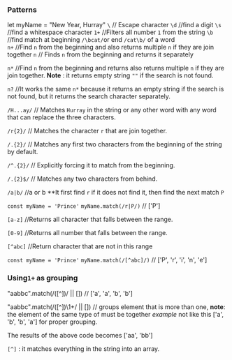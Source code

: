 ### Patterns
let myName = "New Year, Hurray"
`\`     // Escape character
`\d`   //find a digit
`\s`   //find a whitespace character
`1+` //Filters all number `1` 
from the string
`\b`  //find match at beginning `/\bcat/`or end `/cat\b/` of a word     
`n+`  //Find `n` from the beginning and also returns multiple `n` if they are join together 
`n`    // Finds `n` from the beginning and returns it separately 

`n*`  //Find `n` from the beginning and returns also returns multiple  `n` if they are join together. **Note** : it returns  empty string `""` if the search is not found.

`n?` //It works the same `n*` because it returns an empty string if the search is not found, but it returns the search character separately.

`/H...ay/` // Matches `Hurray` in the string or any other word with any word that can replace the three characters.

`/r{2}/` // Matches the character `r` that are join together.

`/.{2}/` // Matches any first two characters from the beginning of the string by default.

`/^.{2}/` // Explicitly forcing it to match from the beginning.

`/.{2}$/` // Matches any two characters from behind.

`/a|b/`   //a or b 
**It first find `r` if it does not find it, then find the next match `P`

`const myName = 'Prince'`
`myName.match(/r|P/)` // ['P']

`[a-z]` //Returns all character that falls between the range.

`[0-9]` //Returns all number that falls between the range.

`[^abc]` //Return character that are     not in this range

`const myName = 'Prince'`
`myName.match(/[^abc]/)` // ['P', 'r', 'i', 'n', 'e'] 

### Using`1+` as grouping

"aabbc".match(/([^])/ || []) // ['a', 'a', 'b', 'b']

"aabbc".match(/([^])\1+/ || []) // groups element that is more than one, **note**: the element of the same type of must be together *example* not like this ['a', 'b', 'b', 'a'] for proper grouping.

The results of the above code becomes ['aa', 'bb']

`[^]` : it matches everything in the string into an array.